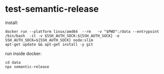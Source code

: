 # test-semantic-release


install:

```shell
docker run --platform linux/amd64  --rm   -v "$PWD":/data --entrypoint /bin/bash  -it -v $SSH_AUTH_SOCK:${SSH_AUTH_SOCK} -e SSH_AUTH_SOCK=${SSH_AUTH_SOCK} node:slim
apt-get update && apt-get install -y git
```

run inside docker:
```
cd data
npx semantic-release
```

